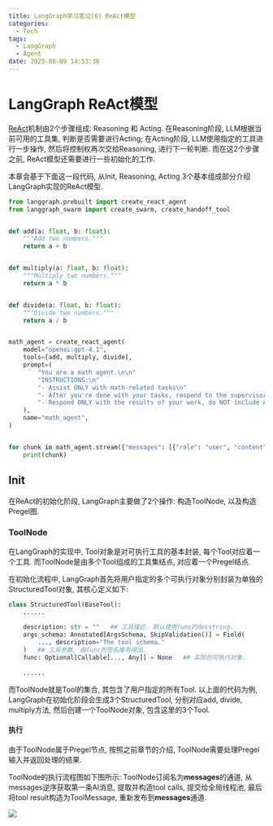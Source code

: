 ```yaml
---
title: LangGraph学习笔记(6) ReAct模型
categories:
  - Tech
tags:
  - LangGraph
  - Agent
date: 2025-08-09 14:53:38
---
```



# LangGraph ReAct模型

[ReAct](https://arxiv.org/pdf/2210.03629)机制由2个步骤组成: Reasoning 和 Acting. 在Reasoning阶段, LLM根据当前可用的工具集, 判断是否需要进行Acting; 在Acting阶段, LLM使用指定的工具进行一步操作, 然后将控制权再次交给Reasoning, 进行下一轮判断. 而在这2个步骤之前, ReAct模型还需要进行一些初始化的工作.

本章会基于下面这一段代码, 从Init, Reasoning, Acting 3个基本组成部分介绍LangGraph实现的ReAct模型.

``` python
from langgraph.prebuilt import create_react_agent
from langgraph_swarm import create_swarm, create_handoff_tool


def add(a: float, b: float):
    """Add two numbers."""
    return a + b


def multiply(a: float, b: float):
    """Multiply two numbers."""
    return a * b


def divide(a: float, b: float):
    """Divide two numbers."""
    return a / b


math_agent = create_react_agent(
    model="openai:gpt-4.1",
    tools=[add, multiply, divide],
    prompt=(
        "You are a math agent.\n\n"
        "INSTRUCTIONS:\n"
        "- Assist ONLY with math-related tasks\n"
        "- After you're done with your tasks, respond to the supervisor directly\n"
        "- Respond ONLY with the results of your work, do NOT include ANY other text."
    ),
    name="math_agent",
)


for chunk in math_agent.stream({"messages": [{"role": "user", "content": "Calculate 1+1"}]}):
    print(chunk)
```

## Init

在ReAct的初始化阶段, LangGraph主要做了2个操作: 构造ToolNode, 以及构造Pregel图.

### ToolNode

在LangGraph的实现中, Tool对象是对可执行工具的基本封装, 每个Tool对应着一个工具. 而ToolNode是由多个Tool组成的工具集结点, 对应着一个Pregel结点. 

在初始化流程中, LangGraph首先将用户指定的多个可执行对象分别封装为单独的StructuredTool对象, 其核心定义如下:

``` python
class StructuredTool(BaseTool):
    ......
    
    description: str = ""	## 工具描述. 默认使用func的docstring.
    args_schema: Annotated[ArgsSchema, SkipValidation()] = Field(
        ..., description="The tool schema."
    )	## 工具参数, 由func的签名推导得出.
    func: Optional[Callable[..., Any]] = None	## 实际的可执行对象.
    
    ......
```

而ToolNode就是Tool的集合, 其包含了用户指定的所有Tool. 以上面的代码为例, LangGraph在初始化阶段会生成3个StructuredTool, 分别对应add, divide, multiply方法, 然后创建一个ToolNode对象, 包含这里的3个Tool. 

#### 执行

由于ToolNode属于Pregel节点, 按照之前章节的介绍, ToolNode需要处理Pregel输入并返回处理的结果.

ToolNode的执行流程图如下图所示:  ToolNode订阅名为**messages**的通道, 从messages逆序获取第一条AI消息, 提取并构造tool calls, 提交给全局线程池, 最后将tool result构造为ToolMessage, 重新发布到**messages**通道.

![](tool_node.svg)
